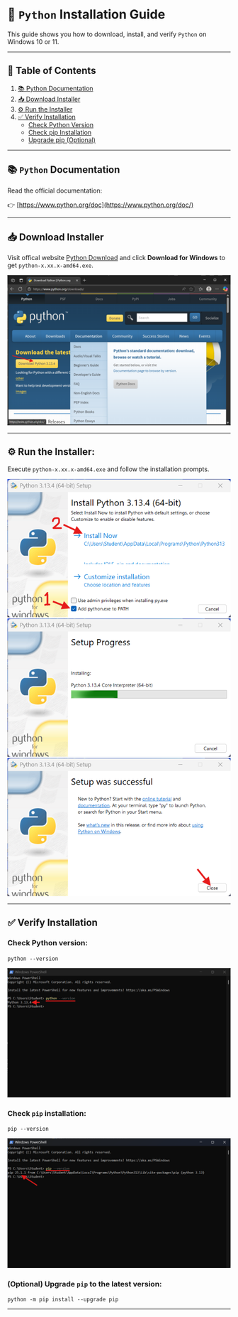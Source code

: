 # 🐍 `Python` Installation Guide

This guide shows you how to download, install, and verify `Python` on Windows 10 or 11.

---

## 📑 Table of Contents

1. [📚 Python Documentation](#-python-documentation)
2. [📥 Download Installer](#-download-installer)
3. [⚙️ Run the Installer](#-run-the-installer)
4. [✅ Verify Installation](#-verify-installation)
   - [Check Python Version](#check-python-version)
   - [Check pip Installation](#check-pip-installation)
   - [Upgrade pip (Optional)](#optional-upgrade-pip-to-the-latest-version)

---

## 📚 **`Python` Documentation**  

Read the official documentation:  

👉 [https://www.python.org/doc](https://www.python.org/doc/)

---

## 📥 **Download Installer**
   
Visit offical website [Python Download](https://www.python.org/downloads/) and click **Download for Windows** to get `python-x.xx.x-amd64.exe`.

![Python Download](doc/python/python-download-1.png)

---

## ⚙️ **Run the Installer**:

Execute `python-x.xx.x-amd64.exe` and follow the installation prompts.

![Python Setup](doc/python/python-setup-1.png)
![Python Setup](doc/python/python-setup-2.png)
![Python Setup](doc/python/python-setup-3.png)

---

## ✅ **Verify Installation**

### Check Python version:

```poweshell
python --version
```

![Python Setup](doc/python/python-setup-4.png)

### Check `pip` installation:

```poweshell
pip --version
```

![Python Setup](doc/python/python-setup-5.png)

### (Optional) Upgrade `pip` to the latest version:

```poweshell
python -m pip install --upgrade pip
```

---

